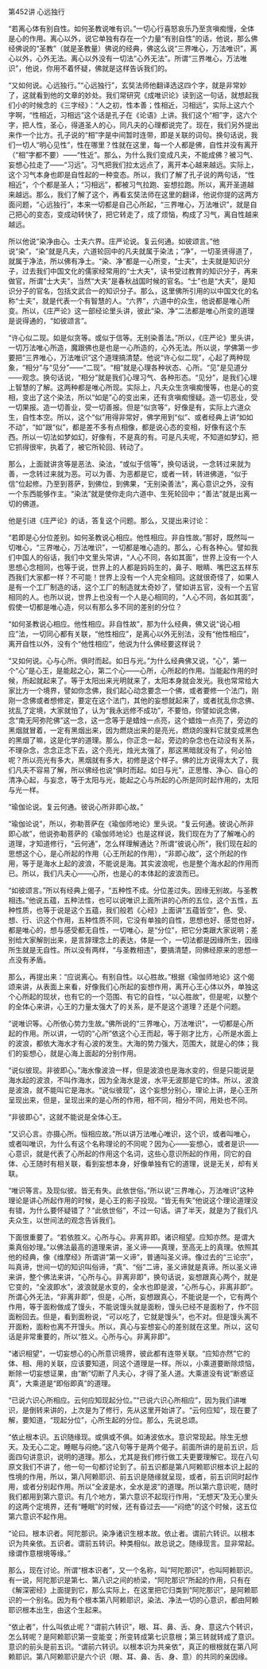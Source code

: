 第452讲 心远独行

“若离心体有别自性。如何圣教说唯有识。”一切心行喜怒哀乐乃至贪嗔痴慢，全体是心的作用。离心以外，说它单独有存在一个力量“有别自性”的话，他说，那么佛经佛说的“圣教”（就是圣教量）佛说的经典，佛这么说“三界唯心，万法唯识”，离心以外，心外无法。离心以外没有一切法“心外无法”。所谓“三界唯心，万法唯识”，他说，你用不着怀疑，佛就是这样告诉我们的。

“又如何说。心远独行。”“心远独行”，玄奘法师他翻译选这四个字，就是非常妙了，这就看到他的文章的妙处。我们常研究《成唯识论》读到这一句话，就想起我们小的时候念的《三字经》：“人之初，性本善；性相近，习相远”，实际上这六个字啊，“性相近，习相远”这个话是孔子在《论语》上讲。我们这个“相”字，这六个字，把人性，圣心，得道圣人的心，同凡夫的心理都说完了。现在，我们另外提出来作一个比方。孔子说的“相”字是中间暂时连带，即是关联的词句。换句话说，我们一切人“明心见性”，性在哪里？性就在这里，每一个人都是佛，自性并没有离开（“相”字都不要）——“性近”。那么，为什么我们变成凡夫，不能成佛？被习气、妄想心拉走了——“习远”。习气把我们拉太远点了，离开本心越来越远。实际上，这个习气本身也即是自性起的一种变态。所以，我们了解了孔子说的两句话，“性相近”，个个都是圣人；“习相远”，都被习气拉跑、妄想拉跑。所以，离开圣道越来越远。那么，我们了解了这个，再看玄奘法师在这里的翻译，他说你提的这两方面问题，“心远独行”，本来一切都是自己心所起，“三界唯心，万法唯识”，就是自己把心的变态，变成动转快了，把它转走了，成了烦恼，构成了习气，离自性越来越远。

所以他说“染净由心。士夫六界。庄严论说。复云何通。如彼颂言。”他说“染”，“染”就是凡夫，六道轮回中的凡夫就属于染法；“净”，一切圣贤得道了，就属于净法，所以佛有净土。“染、净”都是一心所变，“士夫”，士夫就是知识分子，过去我们中国文化的儒家经常用的“士大夫”，读书受过教育的知识分子，再来做官，所谓“士大夫”，当然“大夫”是春秋战国时候的官名。“士”也是“大夫”，是知识分子的官名，包括文武合一的知识分子。那么，这里佛所引用的以中国文化的名称“士夫”，就是代表一个有智慧的人。“六界”，六道中的众生，他说都是唯心所变。所以，《庄严论》这一部经论里头讲，彼此“染、净”二法都是唯心所变的道理是说得通的，“如彼颂言”。

“许心似二现。如是似贪等。或似于信等。无别染善法。”所以，《庄严论》里头讲，一切万法唯心所造，魔跟佛也是也是一心所造的，心外无法。所以说，学佛第一步要把“三界唯心，万法唯识”这个道理搞清楚。他说“许心似二现”，心起了两种现象，“相分”与“见分”——“二现”。“相”就是心理各种状态、心所。“见”是见道分——观念。换句话说，“相分”就是我们心理习气、各种形态。“见分”，是我们心理上智慧的了解。这两种都是唯心所现。实际上，凡夫众生贪嗔痴慢等，也是心的变相，变出了这个染法，所以“如是”心的变出来，还有贪嗔痴慢疑。造一切恶业，受一切果报。造一切善业，受一切善报。但是“似贪等”，好像是有，实际上六道众生，自性本空。所以，这个“似”用得非常好，佛学用到“似”、或者经典上讲“如如不动”，“如”跟“似”，都是差不多有点相像，都是说心态的变相，好像有这个东西。所以一切法如梦如幻，好像有，不是真的有。可是凡夫呢，不知道如梦幻，把它抓得很牢，执着了，被它所轮回、转动了。

那么，上面就讲贪等是恶法、染法，“或似于信等”，换句话说，一念转过来就为善，一念转过来就为恶。可以为善、为恶都是它，或者一转，转进佛道，“似于信”位起修。乃至到菩萨，到佛位，到佛果，“无别染善法”，离心意识之外，没有一个东西能够作主。“染法”就是使你走向六道中、生死轮回中；“善法”就是出离一切的佛道。

他是引进《庄严论》的话，答复这个问题。那么，又提出来讨论：

“若即是心分位差别。如何圣教说心相应。他性相应。非自性故。”那好，既然叫一切唯心，“三界唯心，万法唯识”，一切都是唯心造的。那么，心有各种心。譬如我们中国人的俗话，我们中文里头常讲，“人心不同，各如其面”，世界上没有一个人思想心念相同，也等于说，世界上的人都是妈妈生的，鼻子、眼睛、嘴巴这五样东西我们大家都一样？不可能！世界上没有一个人完全相同。这就很奇怪了，如果人是有一个工厂制造的话，这个工厂的制造就太奇妙了，譬如讲五官，没有一个五官相同的人。也所以说，世界上也没有一个人是心相同的，“人心不同，各如其面”，假使一切都是唯心造，何以有那么多不同的差别的分位？

“如何圣教说心相应。他性相应。非自性故”，那为什么经典，佛又说“说心相应”法，一切同心都有关联，“他性相应”，是离心以外无别法，没有“他性相应”，离开自性以外，没有个“他性相应”，他说为什么佛经要这样说？

“又如何说。心与心所。俱时而起。如日与光。”为什么经典佛又说，“心”，第一个“心”是心王，是能起之心，第二个心——心所，心所起的作用。当能起作用的时候，所起就起来了。等于太阳出来光明就来了，太阳本身就会发光。我也常常给大家比方一个境界，譬如你念佛，我们起心动念要念一个佛，或者要修一个法门，刚刚一念佛或者想修定，要定在这个法门，其他的妄想就起来了，或者扰乱你念佛、扰乱了定境，大家就怕了，认为“我永远修不成功”，不要怕，你譬如说念佛，念“南无阿弥陀佛”这一念，这一念等于是蜡烛一点亮，这个蜡烛一点亮了，旁边的黑烟就冒着，一定有黑烟出来，因为燃烧出来的是亮光，燃烧的废料它就变成黑色的黑烟了嘛，这是化学的道理。那么，你正念一起，旁边的杂念也在动没有关系，不理杂念，念念正念下去，这个亮光，烛光太强了，那这黑暗就没有了，何必怕呢？所以亮光有多大，黑烟就有多大，初修是这个样子。佛的比方说得太大了，我们凡夫不容易了解，所以佛经也说“俱时而起。如日与光”，正思惟、净心、自心的清净心起，与妄念，等于太阳与光，能起之心与所起的心所是同时起作用的，太阳与光一样。

“瑜伽论说。复云何通。彼说心所非即心故。”

“瑜伽论说”，所以，弥勒菩萨在《瑜伽师地论》里头说。“复云何通。彼说心所非即心故”，他说弥勒菩萨的《瑜伽师地论》也是这样说，我们现在为了了解唯心的道理，才知道修行，“云何通”，怎么样理解通达？所谓“彼说心所”，我们现在起的思想这个心，是心所起的作用（心王所起的作用），“非即心故”，这个所起的作用，等于是海水上起的波浪，不能说是海。其实波浪呢，也是整个海水起的作用而已。所以，我们凡夫心——心所，也是心的本体起的波浪而已。

“如彼颂言。”所以有经典上偈子，“五种性不成。分位差过失。因缘无别故。与圣教相违。”他说五蕴，五种法性，也可以说唯识上面所讲的心所的五位，这个五性，五种性质，也等于说是这个五蕴，我们般若《心经》上面讲“五蕴皆空”，色、受、想、行、识这个作用，五种性质不同，它没有单独的自性，思想也好、感觉也好，都是唯心的，想与感受都无自性，一切唯心，是“分位”，把它分类跟大家说明；差别给大家解剖出来，是言辞理念上的表达，体是一个，一切法都是因缘所生，因缘所生就是无自性。所以没有两样，“与圣教相违”，要搞清楚，同佛经原来的思想一点没有矛盾。

那么，再提出来：“应说离心。有别自性。以心胜故。”根据《瑜伽师地论》这个偈颂来讲，从表面上来看，好像我们心所起的妄想作用，离开心王心体以外，单独这个心所起的现状，也有它的一个范围、有它的自性，“以心胜故”，但是呢，以整个的全体心来讲，心王的力量太强大了的关系，是不是这个道理？还是个问题。

“说唯识等。心所依心势力生故。”佛所说的“三界唯心，万法唯识”，一切都是心所起的作用。所以讲，一切的“心所”依这个心王而起，等于刚才比方，心所是水面上的波浪，都依大海水才有心波的发生。大海的势力强大，范围大，就是心的体；我们的妄想心，就是心海上面起的分别作用。

“说似彼现。非彼即心。”海水像波浪一样，但是波浪也是海水变的，但是只能说是海水起的波浪，不叫作海水，因为全海水是波，水平无波那是它的体。所以，波浪是波浪，就不能叫它是海水。“说似彼现”，这个妄想分别心，理论上讲，是心王所呈现出来，但是，呈现出来的是心所的作用，相不同，相分不同，用处也不同。

“非彼即心”，这就不能说是全体心王。

“又识心言。亦摄心所。恒相应故。”所以讲万法唯心唯识，这个识，或者叫唯心，或者叫唯识，为什么有这个名称理论的不同呢？因为心——妄想心，或者是识——心意识，就是代表了心所起的作用这个名词，这些心意识所起的作用，同它的自体、心王随时有相关联，看到妄想本身，好像单独有它的道理，说是无关，却有关联。

“唯识等言。及现似彼。皆无有失。此依世俗。”所以说“三界唯心，万法唯识”这种理论是讲心所起作用的时候，是心王的影子投现。“皆无有失”他说这个理论道理没有错，为什么要怀疑错了？“此依世俗”，不过一句话。讲了半天，就是为了我们凡夫众生，以世间法的观念告诉我们。

下面很重要了。“若依胜义。心所与心。非离非即。诸识相望。应知亦然。是谓大乘真俗妙理。”以佛法最高的道理来讲，圣义谛——真理，至高无上的真理。依照其他的经典，像《维摩经》所谓讲“第一义谛”，普通叫圣义谛。像过去的“三论宗”，叫真谛，世间一切的知识叫俗谛，“真”、“俗”二谛，圣义谛就是真谛。所以圣义谛来讲，整个佛法来讲，“心所与心。非离非即”，换句话说，妄想跟真心两个，就是它变的，“全波即水”，波浪就是水变的，全水也即是波，“心所与心，非离非即”。所谓心外无法，“非离非即”，但是，心所，妄想跟真心，不能说是一个，它有两个作用，等于面粉做成了馒头，不能说馒头就是面粉，馒头已经不是面粉了，作不回面粉回去。但是，看到面粉说，“可以吃了，它就是馒头”，也不对。但是馒头离不开面粉，面粉也离不开馒头。所以，真心与妄想妄心的差别就在这里。所以，这句话是非常重要的，所以“胜义。心所与心。非离非即”。

“诸识相望”，一切妄想心的心所意识境界，彼此都有连带关联。“应知亦然”它的体、相、用的关联，应该要知道，同这个道理是一样。所以，小乘道要断除烦恼，断除一切妄想证果，由“断”切断了凡夫心，才得了圣人道。大乘道没有说“断惑证真”，大乘道是“即俗即真”的道理。

“已说六识心所相应。云何应知现起分位。”“已说六识心所相应”，因为我们讲唯识，是倒转来讲的，上次是为了修行，先从这里开始讲了。“云何应知”，现在要了解，要知道，“现起分位”，心所生起的分位。那么，先说总颂。

“依止根本识。五识随缘现。或俱或不俱。如涛波依水。意识常现起。除生无想天。及无心二定。睡眠与闷绝。”这八句等于是两个偈子。前面所讲的是前五识，后面四句讲意识，说明的道理。那么，尤其是我们修行做工夫更要理解它。现在八句原文我们不讲了，他一句一句都讨论到了。前五识都是第八阿赖耶识根本识上起的性境的作用，所以，第八阿赖耶识、前五识是随缘就呈现，或者，前五识同时起作用，或者分别起作用。所以“全波是水，全水是波”的道理。所以第六意识呢，随时我们都用到第六意识。有几个地方，第六意识不起现行作用，“无想天”及无心里头的这两个定境界，还有“睡眠”的时候，还有昏过去——“闷绝”的这个时候，这五位第六意识不起作用。

“论曰。根本识者。阿陀那识。染净诸识生根本故。依止者。谓前六转识。以根本识为共亲依。五识者。谓前五转识。种类相似。故总说之。随缘现言。显非常起。缘谓作意根境等缘。”

那么，现在讨论。所谓“根本识者”，又一个名称，叫“阿陀那识”，也叫阿赖耶识。有一说，阿陀那识是第七、第八识之间的桥梁，“阿陀那识”所起的作用，只有在《解深密经》上面提到它，那么实际上，在这里把它归类到“阿陀那识”，是阿赖耶识的一个别名。因为有个根本第八阿赖耶识，染法、净法一切的心意识，都由阿赖耶识根本出生，由这个生起来。

“依止者”，什么叫依止呢？“谓前六转识”，眼、耳、鼻、舌、身、意这六个转识，怎么转呢？是阿赖耶识第一变能变；所变转成第七识意根；第三转就转成了意识。意识的前头是前五识。“谓前六转识。以根本识为共亲依”，真正的根根就在第八阿赖耶识。第八阿赖耶识是六个识（眼、耳、鼻、舌、身、意）的共同的亲因缘。
